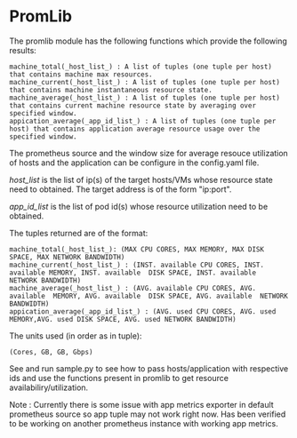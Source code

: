 # PromLib


The promlib module has the following functions which provide the following results:

    machine_total(_host_list_) : A list of tuples (one tuple per host) that contains machine max resources.
    machine_current(_host_list_) : A list of tuples (one tuple per host) that contains machine instantaneous resource state.
    machine_average(_host_list_) : A list of tuples (one tuple per host) that contains current machine resource state by averaging over specified window.
    appication_average(_app_id_list_) : A list of tuples (one tuple per host) that contains application average resource usage over the specified window.

The prometheus source and the window size for average resouce utilization of hosts and the application can be configure in the config.yaml file.

_host_list_ is the list of ip(s) of the target hosts/VMs whose resource state need to obtained. The target address is of the form "ip:port".

_app_id_list_ is the list of pod id(s) whose resource utilization need to be obtained.

The tuples returned are of the format:

    machine_total(_host_list_): (MAX CPU CORES, MAX MEMORY, MAX DISK SPACE, MAX NETWORK BANDWIDTH)
    machine_current(_host_list_) : (INST. available CPU CORES, INST. available MEMORY, INST. available  DISK SPACE, INST. available  NETWORK BANDWIDTH)
    machine_average(_host_list_) : (AVG. available CPU CORES, AVG. available  MEMORY, AVG. available  DISK SPACE, AVG. available  NETWORK BANDWIDTH)
    appication_average(_app_id_list_) : (AVG. used CPU CORES, AVG. used MEMORY,AVG. used DISK SPACE, AVG. used NETWORK BANDWIDTH)

The units used (in order as in tuple):

    (Cores, GB, GB, Gbps)
    
See and run sample.py to see how to pass hosts/application with respective ids and use the functions present in promlib to get resource availabiliry/utilization. 

Note : Currently there is some issue with app metrics exporter in default prometheus source so app tuple may not work right now. Has been verified to be working on another prometheus instance with working app metrics.
